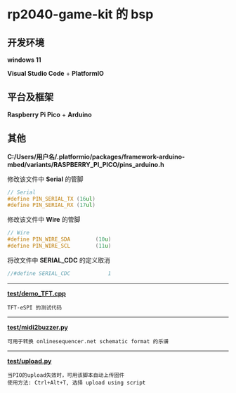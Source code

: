 # rp2040-game-kit 的 bsp
## 开发环境

**windows 11**

**Visual Studio Code** + **PlatformIO**

## 平台及框架

**Raspberry Pi Pico** + **Arduino**

## 其他

**C:/Users/用户名/.platformio/packages/framework-arduino-mbed/variants/RASPBERRY_PI_PICO/pins_arduino.h**

修改该文件中 **Serial** 的管脚

```c++
// Serial
#define PIN_SERIAL_TX (16ul)
#define PIN_SERIAL_RX (17ul)
```

修改该文件中 **Wire** 的管脚

```c++
// Wire
#define PIN_WIRE_SDA        (10u)
#define PIN_WIRE_SCL        (11u)
```

将改文件中 **SERIAL_CDC** 的定义取消

```c++
//#define SERIAL_CDC			1
```
---

**[test/demo_TFT.cpp](test/demo_TFT.cpp)**

	TFT-eSPI 的测试代码

---

**[test/midi2buzzer.py](test/midi2buzzer.py)**

	可用于转换 onlinesequencer.net schematic format 的乐谱

---

**[test/upload.py](test/upload.py)**

	当PIO的upload失效时，可用该脚本自动上传固件
	使用方法: Ctrl+Alt+T, 选择 upload using script

